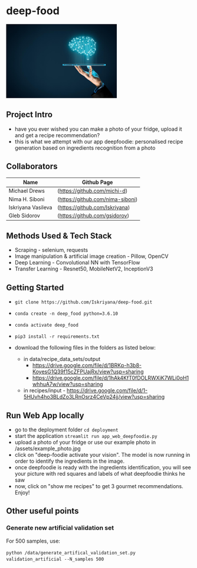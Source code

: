 # deep-food

<img src="https://github.com/Iskriyana/deep-food/blob/master/assets/deep_food.jpg" width=300/>

## Project Intro
* have you ever wished you can make a photo of your fridge, upload it and get a recipe recommendation?
* this is what we attempt with our app deepfoodie: personalised recipe generation based on ingredients recognition from a photo

## Collaborators
|Name               |  Github Page                    |  
|-------------------|---------------------------------|
|Michael Drews      | (https://github.com/michi-d)    |
|Nima H. Siboni     | (https://github.com/nima-siboni)|
|Iskriyana Vasileva | (https://github.com/Iskriyana)  |
|Gleb Sidorov       | (https://github.com/gsidorov)   |

## Methods Used & Tech Stack 
* Scraping - selenium, requests
* Image manipulation & artificial image creation - Pillow, OpenCV
* Deep Learning - Convolutional NN with TensorFlow
* Transfer Learning - Resnet50, MobileNetV2, InceptionV3 

## Getting Started
* `git clone https://github.com/Iskriyana/deep-food.git`

* `conda create -n deep_food python=3.6.10`

* `conda activate deep_food`

* `pip3 install -r requirements.txt`

* download the following files in the folders as listed below:
    * in data/recipe_data_sets/output
        * https://drive.google.com/file/d/1BRKp-h3b8-KoyesG1Q39f15cZFPUajRx/view?usp=sharing
        * https://drive.google.com/file/d/1hAk4KfT0fDOLRWXiK7WLi0oH1whhuA7w/view?usp=sharing
    * in recipes/input - https://drive.google.com/file/d/1-5HUvh4ho3BLdZo3LRnOsrz4CeVp24jj/view?usp=sharing 

## Run Web App locally
* go to the deployment folder `cd deployment`
* start the application `streamlit run app_web_deepfoodie.py`
* upload a photo of your fridge or use our example photo in /assets/example_photo.jpg
* click on "deep-foodie activate your vision". The model is now running in order to identify the ingredients in the image.
* once deepfoodie is ready with the ingredients identification, you will see your picture with red squares and labels of what deepfoodie thinks he saw
* now, click on "show me recipes" to get 3 gourmet recommendations. Enjoy!


## Other useful points

### Generate new artificial validation set
For 500 samples, use:

`python /data/generate_artifical_validation_set.py validation_artificial --N_samples 500`

